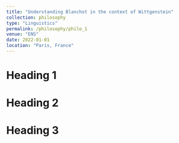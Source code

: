 ```yaml
---
title: "Understanding Blanchot in the context of Wittgenstein"
collection: philosophy
type: "Linguistics"
permalink: /philosophy/philo_1
venue: "ENS"
date: 2022-01-01
location: "Paris, France"
---
```



Heading 1
======

Heading 2
======

Heading 3
======
